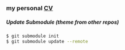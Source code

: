 ### my personal [CV](https://cv.nikitv.ir)

##### Update Submodule (theme from other repos)

```sh
$ git submodule init
$ git submodule update --remote
```